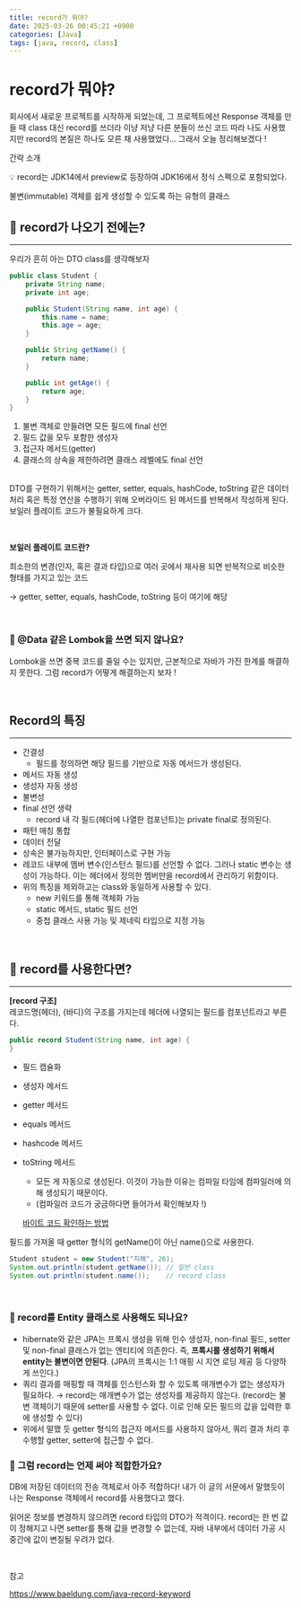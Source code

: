 ```yaml
---
title: record가 뭐야?
date: 2025-03-26 00:45:21 +0900
categories: [Java]
tags: [java, record, class]
---
```

# record가 뭐야?


회사에서 새로운 프로젝트를 시작하게 되었는데, 그 프로젝트에선 Response 객체를 만들 때 class 대신 record를 쓰더라
이냥 저냥 다른 분들이 쓰신 코드 따라 나도 사용했지만 record의 본질은 하나도 모른 채 사용했었다…
그래서 오늘 정리해보겠다 !

간략 소개

<aside>
💡
record는 JDK14에서 preview로 등장하여 JDK16에서 정식 스펙으로 포함되었다.

불변(immutable) 객체를 쉽게 생성할 수 있도록 하는 유형의 클래스


</aside>

## 👀 record가 나오기 전에는?

---

우리가 흔히 아는 DTO class를 생각해보자

```java
public class Student {
	private String name;
	private int age;

	public Student(String name, int age) {
		this.name = name;
		this.age = age;
	}

	public String getName() {
		return name;
	}

	public int getAge() {
		return age;
	}
}
```

1. 불변 객체로 만들려면 모든 필드에 final 선언
2. 필드 값을 모두 포함한 생성자
3. 접근자 메서드(getter)
4. 클래스의 상속을 제한하려면 클래스 레벨에도 final 선언
<br><br>

DTO를 구현하기 위해서는 getter, setter, equals, hashCode, toString 같은 데이터 처리 혹은 특정 연산을 수행하기 위해 오버라이드 된 메서드를 반복해서 작성하게 된다.
보일러 플레이트 코드가 불필요하게 크다.

<aside>
<br>

**보일러 플레이트 코드란?**

최소한의 변경(인자, 혹은 결과 타입)으로 여러 곳에서 재사용 되면 반복적으로 비슷한 형태를 가지고 있는 코드

→ getter, setter, equals, hashCode, toString 등이 여기에 해당

</aside>
<br>

### **🧐 @Data 같은 Lombok을 쓰면 되지 않나요?**

Lombok을 쓰면 중복 코드를 줄일 수는 있지만, 근본적으로 자바가 가진 한계를 해결하지 못한다.
그럼 record가 어떻게 해결하는지 보자 !

<br>

## Record의 특징

---

- 간결성
  - 필드를 정의하면 해당 필드를 기반으로 자동 메서드가 생성된다.
- 메서드 자동 생성
- 생성자 자동 생성
- 불변성
- final 선언 생략
  - record 내 각 필드(헤더에 나열한 컴포넌트)는 private final로 정의된다.
- 패턴 매칭 통합
- 데이터 전달
- 상속은 불가능하지만, 인터페이스로 구현 가능
- 레코드 내부에 멤버 변수(인스턴스 필드)를 선언할 수 없다. 그러나 static 변수는 생성이 가능하다.
  이는 헤더에서 정의한 멤버만을 record에서 관리하기 위함이다.
- 위의 특징을 제외하고는 class와 동일하게 사용할 수 있다.
  - new 키워드를 통해 객체화 가능
  - static 메서드, static 필드 선언
  - 중첩 클래스 사용 가능 및 제네릭 타입으로 지정 가능

<br>

## 👀 record를 사용한다면?

---

**[record 구조]**
<br>
레코드명(헤더), {바디}의 구조를 가지는데 헤더에 나열되는 필드를 컴포넌트라고 부른다.

```java
public record Student(String name, int age) {
}
```

- 필드 캡슐화
- 생성자 메서드
- getter 메서드
- equals 메서드
- hashcode 메서드
- toString 메서드
  - 모든 게 자동으로 생성된다. 이것이 가능한 이유는 컴파일 타임에 컴파일러에 의해 생성되기 때문이다.
  - (컴파일러 코드가 궁금하다면 들어가서 확인해보자 !)

  [바이트 코드 확인하는 방법](https://www.notion.so/1c1e0d809b0380a9a0b4d52858a728d4?pvs=21)


필드를 가져올 때 getter 형식의 getName()이 아닌 name()으로 사용한다.

```java
Student student = new Student("지해", 26);
System.out.println(student.getName()); // 일반 class
System.out.println(student.name());    // record class
```
<br>

### **🧐 record를 Entity 클래스로 사용해도 되나요?**

- hibernate와 같은 JPA는 프록시 생성을 위해 인수 생성자, non-final 필드, setter 및 non-final 클래스가 없는 엔티티에 의존한다. 즉, **프록시를 생성하기 위해서 entity는 불변이면 안된다**.
  (JPA의 프록시는 1:1 매핑 시 지연 로딩 제공 등 다양하게 쓰인다.)
- 쿼리 결과를 매핑할 때 객체를 인스턴스화 할 수 있도록 매개변수가 없는 생성자가 필요하다.
  → record는 매개변수가 없는 생성자를 제공하지 않는다. (record는 불변 객체이기 때문에 setter를 사용할 수 없다. 이로 인해 모든 필드의 값을 입력한 후에 생성할 수 있다)
- 위에서 말했 듯 getter 형식의 접근자 메서드를 사용하지 않아서, 쿼리 결과 처리 후 수행할 getter, setter에 접근할 수 없다.

### **🧐** 그럼 record는 언제 써야 적합한가요?

DB에 저장된 데이터의 전송 객체로서 아주 적합하다! 내가 이 글의 서문에서 말했듯이 나는 Response 객체에서 record를 사용했다고 했다.

읽어온 정보를 변경하지 않으려면 record 타입의 DTO가 적격이다. record는 한 번 값이 정해지고 나면 setter를 통해 값을 변경할 수 없는데, 자바 내부에서 데이터 가공 시 중간에 값이 변질될 우려가 없다.

<br>

참고

https://www.baeldung.com/java-record-keyword
